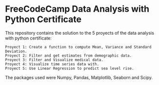 # FreeCodeCamp Data Analysis with Python Certificate

This repository contains the solution to the 5 proyects of the data analysis with python certificate:

	Proyect 1: Create a function to compute Mean, Variance and Standard Deviation.
	Proyect 2: Filter and get estimates from demographic data.
	Proyect 3: Filter and Visualize medical data.
	Proyect 4: Visualize time series data with.
	Proyect 5: Use Linear Regression to predict sea level rise.

The packages used were Numpy, Pandas, Matplotlib, Seaborn and Scipy. 